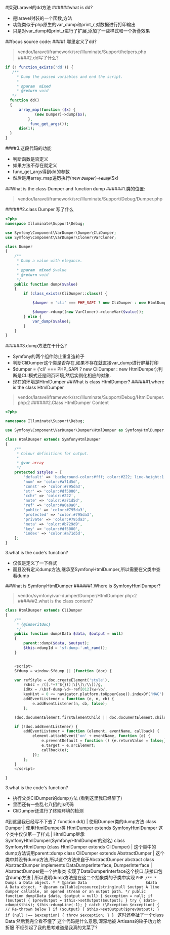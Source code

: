 #探究Laravel的dd方法
######what is dd?
* 是laravel封装的一个函数,方法
* 功能类似于php原生的var_dump和print_r,对数据进行打印输出
* 只是对var_dump和print_r进行了扩展,添加了一些样式和一个折叠效果

##focus source code:
####1.哪里定义了dd?
>vendor/laravel/framework/src/Illuminate/Support/helpers.php
####2.dd写了什么?
```PHP
if (! function_exists('dd')) {
   /**
     * Dump the passed variables and end the script.
     *
     * @param  mixed
     * @return void
   */
  function dd()
  {
      array_map(function ($x) {
             (new Dumper)->dump($x);
          },
           func_get_args());
      die(1);
  }
}

```
####3.这段代码的功能
* 判断函数是否定义
* 如果方法不存在就定义
* func_get_args得到dd的参数
* 然后是用array_map遍历执行(new _**`Dumper`**_)->_**`dump`**_($x)

##What is the class Dumper and function dump
######1.类的位置:
>vendor/laravel/framework/src/Illuminate/Support/Debug/Dumper.php

######2.class Dumper 写了什么
```PHP
<?php
namespace Illuminate\Support\Debug;

use Symfony\Component\VarDumper\Dumper\CliDumper;
use Symfony\Component\VarDumper\Cloner\VarCloner;

class Dumper
{
    /**
     * Dump a value with elegance.
     *
     * @param  mixed $value
     * @return void
     */
    public function dump($value)
    {
        if (class_exists(CliDumper::class)) {

            $dumper = 'cli' === PHP_SAPI ? new CliDumper : new HtmlDumper;

            $dumper->dump((new VarCloner)->cloneVar($value));
        } else {
            var_dump($value);
        }
    }
}
```
######3.dump方法在干什么?
* Symfony的两个组件防止重复造轮子
* 判断CliDumper这个类是否存在,如果不存在就直接var_dump进行屏幕打印
* $dumper = ('cli' === PHP_SAPI ? new CliDumper : new HtmlDumper);判断是CLI模式还是网页环境,然后实例化相应的对象.
* 现在的环境是HtmlDumper
##What is class HtmlDumper?
######1.where is the class HtmlDumper
>vendor/laravel/framework/src/Illuminate/Support/Debug/HtmlDumper.php:2
######2.Class HtmlDumper Content
```PHP
<?php

namespace Illuminate\Support\Debug;

use Symfony\Component\VarDumper\Dumper\HtmlDumper as SymfonyHtmlDumper;

class HtmlDumper extends SymfonyHtmlDumper
{
    /**
     * Colour definitions for output.
     *
     * @var array
     */
    protected $styles = [
        'default' => 'background-color:#fff; color:#222; line-height:1.2em; font-weight:normal; font:12px Monaco, Consolas, monospace; word-wrap: break-word; white-space: pre-wrap; position:relative; z-index:100000',
        'num' => 'color:#a71d5d',
        'const' => 'color:#795da3',
        'str' => 'color:#df5000',
        'cchr' => 'color:#222',
        'note' => 'color:#a71d5d',
        'ref' => 'color:#a0a0a0',
        'public' => 'color:#795da3',
        'protected' => 'color:#795da3',
        'private' => 'color:#795da3',
        'meta' => 'color:#b729d9',
        'key' => 'color:#df5000',
        'index' => 'color:#a71d5d',
    ];
}

```
3.what is the code's function?
* 仅仅是定义了一下样式
* 而且没有定义dump方法,继承至SymfonyHtmlDumper,所以需要在父类中查看dump

##What is SymfonyHtmlDumper
######1.Where is SymfonyHtmlDumper?
>vendor/symfony/var-dumper/Dumper/HtmlDumper.php:2
######2.what is the class content?
```PHP
class HtmlDumper extends CliDumper
{
    /**
     * {@inheritdoc}
     */
    public function dump(Data $data, $output = null)
    {
        parent::dump($data, $output);
        $this->dumpId = 'sf-dump-'.mt_rand();
    }


    <script>
    Sfdump = window.Sfdump || (function (doc) {

    var refStyle = doc.createElement('style'),
        rxEsc = /([.*+?^${}()|\[\]\/\\])/g,
        idRx = /\bsf-dump-\d+-ref[012]\w+\b/,
        keyHint = 0 <= navigator.platform.toUpperCase().indexOf('MAC') ? 'Cmd' : 'Ctrl',
        addEventListener = function (e, n, cb) {
            e.addEventListener(n, cb, false);
        };

    (doc.documentElement.firstElementChild || doc.documentElement.children[0]).appendChild(refStyle);

    if (!doc.addEventListener) {
        addEventListener = function (element, eventName, callback) {
            element.attachEvent('on' + eventName, function (e) {
                e.preventDefault = function () {e.returnValue = false;};
                e.target = e.srcElement;
                callback(e);
            });
        };
    }
    </script>

}
```
3.what is the code's function?
* 执行父类CliDumper的dump方法   (看到这里我已经醉了)
* 里面还有一些乱七八招的js代码
* CliDumper还进行了终端环境的检测

#到这里我已经写不下去了
                    function dd()
                          |  使用Dumper类的dump方法
                    class Dumper
                          |  使用HtmlDumper类
                    HtmlDumper extends SymfonyHtmlDumper   这个类中仅仅第一了样式
                          |   HtmlDump继承 SymfonyHtmlDumper(Symfony/HtmlDumper的别名)
                    class SymfonyHtmlDump (class HtmlDumper extends CliDumper)
                          |   这个类中的dump方法调用parent::dump
                    class CliDumper extends AbstractDumper
                          |   这个类中并没有dump方法,所以这个方法来自于AbstractDumper
                    abstract class AbstractDumper implements DataDumperInterface, DumperInterface
                          |   AbstractDumper是一个抽象类 实现了DataDumperInterface这个接口,该接口包含dump方法
                          |   所以说明dump方法是在这二个抽象类的子类中实现
                    ```PHP
                        /**
                         * Dumps a Data object.
                         *
                         * @param Data                          $data   A Data object.
                         * @param callable|resource|string|null $output A line dumper callable, an opened stream or an output path.
                         */
                        public function dump(Data $data, $output = null)
                        {
                            $exception = null;
                            if ($output) {
                                $prevOutput = $this->setOutput($output);
                            }
                            try {
                                $data->dump($this);
                                $this->dumpLine(-1);
                            } catch (\Exception $exception) {
                                // Re-thrown below
                            }
                            if ($output) {
                                $this->setOutput($prevOutput);
                            }
                            if (null !== $exception) {
                                throw $exception;
                            }
                        }
                    ```
                    这时还牵扯了一个class Data
                    然后我完全看不懂了 这个代码是什么意思,深深地被 Artisans的轮子功力给折服
                    不经引起了我的思考难道是我真的太菜了?